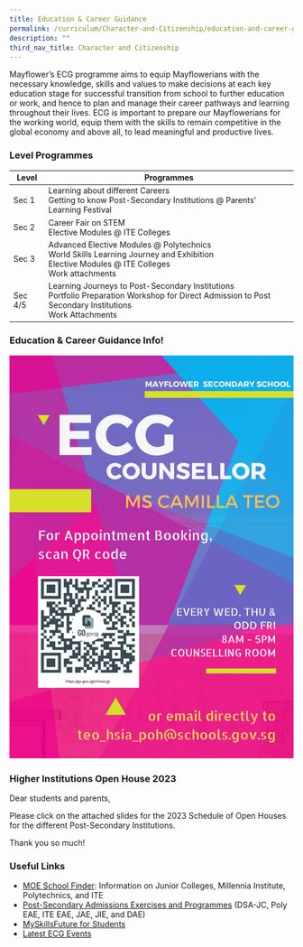 ```yaml
---
title: Education & Career Guidance
permalink: /curriculum/Character-and-Citizenship/education-and-career-guidance/permalink/
description: ""
third_nav_title: Character and Citizenship
---
```

Mayflower’s ECG programme aims to equip Mayflowerians with the necessary knowledge, skills and values to make decisions at each key education stage for successful transition from school to further education or work, and hence to plan and manage their career pathways and learning throughout their lives. ECG is important to prepare our Mayflowerians for the working world, equip them with the skills to remain competitive in the global economy and above all, to lead meaningful and productive lives.

### Level Programmes

| Level | Programmes |
| --- | --- |
| Sec 1 | Learning about different Careers<br>Getting to know Post-Secondary Institutions @ Parents’ Learning Festival 	|
| Sec 2 | Career Fair on STEM<br>Elective Modules @ ITE Colleges |
| Sec 3 | Advanced Elective Modules @ Polytechnics<br>World Skills Learning Journey and Exhibition<br>Elective Modules @ ITE Colleges<br>Work attachments |
| Sec 4/5 | Learning Journeys to Post-Secondary Institutions<br>Portfolio Preparation Workshop for Direct Admission to Post Secondary Institutions<br>Work Attachments |

### Education & Career Guidance Info!  
![](/images/MFS_ECGC_2023.png)

### Higher Institutions Open House 2023
Dear students and parents,

Please click on the attached slides for the 2023 Schedule of Open Houses for the different Post-Secondary Institutions.  
[](/files/Open%20House%202023_4Jan23%20002.pdf)

Thank you so much!


### Useful Links


*   [MOE School Finder](https://www.moe.gov.sg/schoolfinder): Information on Junior Colleges, Millennia Institute, Polytechnics, and ITE
*   [Post-Secondary Admissions Exercises and Programmes](https://www.moe.gov.sg/post-secondary/admissions) (DSA-JC, Poly EAE, ITE EAE, JAE, JIE, and DAE)
*   [MySkillsFuture for Students](https://www.myskillsfuture.gov.sg/content/student/en/secondary/about/myskillsfuture-for-students.html)
*  [Latest ECG Events](https://www.myskillsfuture.gov.sg/content/student/en/secondary/education-guide/events.html)